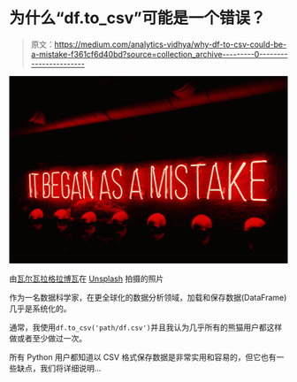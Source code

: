 # 为什么“df.to_csv”可能是一个错误？

> 原文：<https://medium.com/analytics-vidhya/why-df-to-csv-could-be-a-mistake-f361cf6d40bd?source=collection_archive---------0----------------------->

![](img/7641126d636c8317e6627b7b131ebc47.png)

由[瓦尔瓦拉格拉博瓦](https://unsplash.com/@santabarbara77?utm_source=unsplash&utm_medium=referral&utm_content=creditCopyText)在 [Unsplash](https://unsplash.com/s/photos/mistake?utm_source=unsplash&utm_medium=referral&utm_content=creditCopyText) 拍摄的照片

作为一名数据科学家，在更全球化的数据分析领域，加载和保存数据(DataFrame)几乎是系统化的。

通常，我使用`df.to_csv('path/df.csv')`并且我认为几乎所有的熊猫用户都这样做或者至少做过一次。

所有 Python 用户都知道以 CSV 格式保存数据是非常实用和容易的，但它也有一些缺点，我们将详细说明…